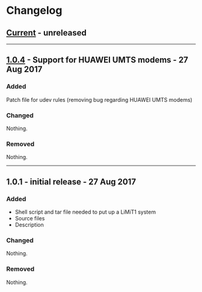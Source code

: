 # Changelog

## [Current] - unreleased

---

## [1.0.4] - Support for HUAWEI UMTS modems - 27 Aug 2017

### Added

Patch file for udev rules (removing bug regarding HUAWEI UMTS modems)

### Changed

Nothing.

### Removed

Nothing.

---
 
## 1.0.1 - initial release - 27 Aug 2017

### Added

- Shell script and tar file needed to put up a LiMiT1 system
- Source files
- Description

### Changed

Nothing.

### Removed

Nothing.


[Current]: https://github.com/ulkuehn/LiMiT1/compare/v1.0.4...HEAD
[1.0.4]: https://github.com/ulkuehn/LiMiT1/compare/v1.0.1...v1.0.4